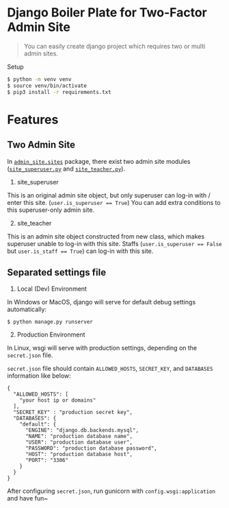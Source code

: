 # Django Boiler Plate for Two-Factor Admin Site
> You can easily create django project which requires two or multi admin sites.

Setup
``` bash
$ python -m venv venv
$ source venv/bin/activate
$ pip3 install -r requirements.txt
```

# Features

## Two Admin Site

In [`admin_site.sites`](./admin_site/sites/) package, there exist two admin site modules ([`site_superuser.py`](./admin_site/sites/site_superuser.py) and [`site_teacher.py`](./admin_site/sites/site_teacher.py)).

1. site_superuser

This is an original admin site object, but only superuser can log-in with / enter this site. (`user.is_superuser == True`) You can add extra conditions to this superuser-only admin site.

2. site_teacher

This is an admin site object constructed from new class, which makes superuser unable to log-in with this site. Staffs (`user.is_superuser == False` but `user.is_staff == True`) can log-in with this site.

## Separated settings file

1. Local (Dev) Environment

In Windows or MacOS, django will serve for default debug settings automatically:
```
$ python manage.py runserver
```

2. Production Environment

In Linux, wsgi will serve with production settings, depending on the `secret.json` file.

`secret.json` file should contain `ALLOWED_HOSTS`, `SECRET_KEY`, and `DATABASES` information like below:
```
{
  "ALLOWED_HOSTS": [
    "your host ip or domains"
  ],
  "SECRET_KEY" : "production secret key",
  "DATABASES": {
    "default": {
      "ENGINE": "django.db.backends.mysql",
      "NAME": "production database name",
      "USER": "production database user",
      "PASSWORD": "production database password",
      "HOST": "production database host",
      "PORT": "3306"
    }
  }
}
```

After configuring `secret.json`, run gunicorn with `config.wsgi:application` and have fun~


